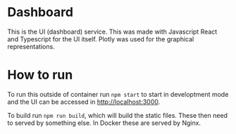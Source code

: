 # Dashboard

This is the UI (dashboard) service. This was made with Javascript React and Typescript for the UI itself. Plotly was used for the graphical representations.

# How to run

To run this outside of container run `npm start` to start in developtment mode and the UI can be accessed in [http://localhost:3000](http://localhost:3000).

To build run `npm run build`, which will build the static files. These then need to served by something else. In Docker these are served by Nginx.
